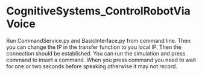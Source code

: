 # CognitiveSystems_ControlRobotViaVoice
Run CommandService.py and BasicInterface.py from command line. Then you can change the IP in the transfer function to you local IP. Then the connection should be established. You can run the simulation and press command to insert a command. When you press command you need to wait for one or two seconds before speaking otherwise it may not record.  
